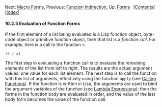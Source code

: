 

Next: [Macro Forms](Macro-Forms.html), Previous: [Function Indirection](Function-Indirection.html), Up: [Forms](Forms.html)   \[[Contents](index.html#SEC_Contents "Table of contents")]\[[Index](Index.html "Index")]

#### 10.2.5 Evaluation of Function Forms

If the first element of a list being evaluated is a Lisp function object, byte-code object or primitive function object, then that list is a *function call*. For example, here is a call to the function `+`:

```lisp
(+ 1 x)
```

The first step in evaluating a function call is to evaluate the remaining elements of the list from left to right. The results are the actual argument values, one value for each list element. The next step is to call the function with this list of arguments, effectively using the function `apply` (see [Calling Functions](Calling-Functions.html)). If the function is written in Lisp, the arguments are used to bind the argument variables of the function (see [Lambda Expressions](Lambda-Expressions.html)); then the forms in the function body are evaluated in order, and the value of the last body form becomes the value of the function call.

